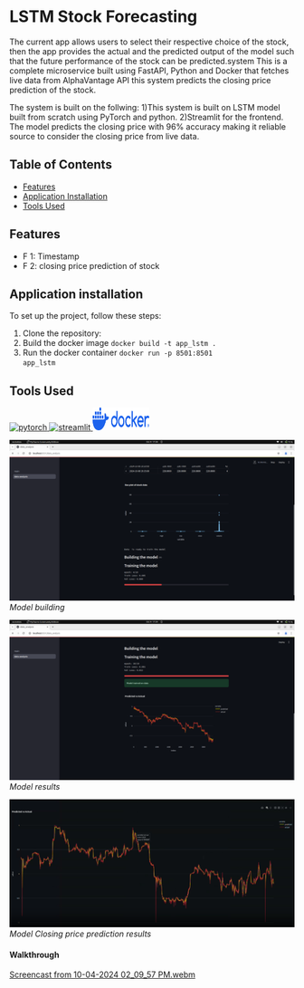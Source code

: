 # LSTM Stock Forecasting

The current app allows users to select their respective choice of the stock, then the app provides 
the actual and the predicted output of the model such that the future performance of the stock can be predicted.system 
This is a complete microservice built using FastAPI, Python and Docker that fetches live data from AlphaVantage API this system predicts the closing price prediction of the stock.

The system is built on the follwing:
  1)This system is built on LSTM model built from scratch using PyTorch and python.
  2)Streamlit for the frontend.
The model predicts the closing price with 96% accuracy making it reliable source to consider the closing price from live data.
  
## Table of Contents
- [Features](#features)
- [Application Installation](#installation)
- [Tools Used](#tools-used)



## Features
- F 1: Timestamp
- F 2: closing price prediction of stock

## Application installation
To set up the project, follow these steps:

1. Clone the repository:
2. Build the docker image
<code>docker build -t app_lstm .</code>
3. Run the docker container
<code>docker run -p 8501:8501 app_lstm</code>

## Tools Used
<p align="left">
<a href="https://pytorch.org/" target="_blank" rel="noreferrer">
 <img src="https://www.vectorlogo.zone/logos/pytorch/pytorch-icon.svg" alt="pytorch" width="40" height="40"/>
</a>
<a href="https://streamlit.io/" target="_blank" rel="noreferrer">
 <img src="https://streamlit.io/images/brand/streamlit-mark-color.svg" alt="streamlit" width="40" height="40"/>
</a>
<a href="" target="_blank" rel="noreferrer">
 <img src="https://github.com/Venkata-Ch/LSTM_App/blob/65860ae206f960db552639815e438f7bab54e806/assets/docker-logo-blue.png" alt="streamlit" width="100" height="40"/>
</a>
</p>




![Screenshot 2](https://github.com/Venkata-Ch/LSTM_App/blob/65860ae206f960db552639815e438f7bab54e806/assets/Screenshot%20from%202024-10-09%2017-29-01.png)
*Model building*

![Screenshot 2](https://github.com/Venkata-Ch/LSTM_App/blob/65860ae206f960db552639815e438f7bab54e806/assets/Screenshot%20from%202024-10-09%2017-29-18.png)
*Model results*

![Screenshot 3](https://github.com/Venkata-Ch/LSTM_App/blob/e00f5dfb15a5d827e06b77aeae56c24f5a2b9186/assets/Screenshot%202024-10-13%20175823.png)
*Model Closing price prediction results*

#### Walkthrough



[Screencast from 10-04-2024 02_09_57 PM.webm](https://github.com/user-attachments/assets/2d909304-d679-4088-9324-08a2635f2537)

